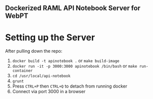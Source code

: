 Dockerized RAML API Notebook Server for WebPT
----------------------------------------

Setting up the Server
=========================

After pulling down the repo:

1. `docker build -t apinotebook .` or `make build-image`
2. `docker run -it -p 3000:3000 apinotebook /bin/bash` or `make run-container`
3. `cd /usr/local/api-notebook`
4. `grunt`
8. Press `CTRL+P` then `CTRL+Q` to detach from running docker
9. Connect via port 3000 in a browser